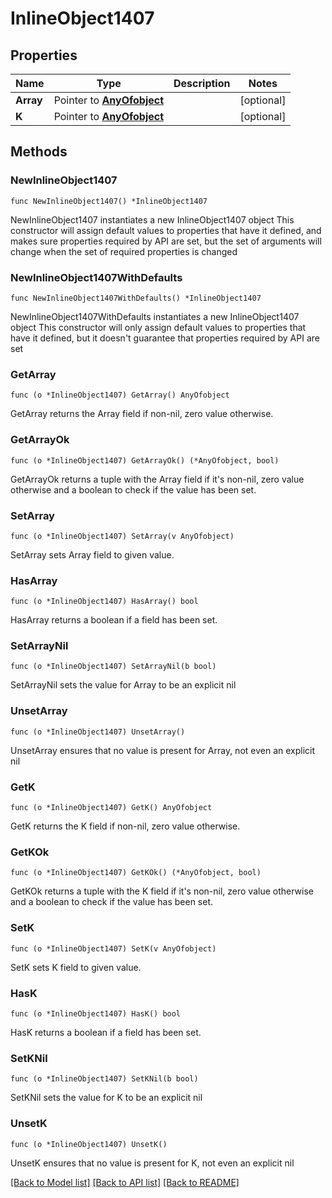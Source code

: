 # InlineObject1407

## Properties

Name | Type | Description | Notes
------------ | ------------- | ------------- | -------------
**Array** | Pointer to [**AnyOfobject**](anyOf&lt;object&gt;.md) |  | [optional] 
**K** | Pointer to [**AnyOfobject**](anyOf&lt;object&gt;.md) |  | [optional] 

## Methods

### NewInlineObject1407

`func NewInlineObject1407() *InlineObject1407`

NewInlineObject1407 instantiates a new InlineObject1407 object
This constructor will assign default values to properties that have it defined,
and makes sure properties required by API are set, but the set of arguments
will change when the set of required properties is changed

### NewInlineObject1407WithDefaults

`func NewInlineObject1407WithDefaults() *InlineObject1407`

NewInlineObject1407WithDefaults instantiates a new InlineObject1407 object
This constructor will only assign default values to properties that have it defined,
but it doesn't guarantee that properties required by API are set

### GetArray

`func (o *InlineObject1407) GetArray() AnyOfobject`

GetArray returns the Array field if non-nil, zero value otherwise.

### GetArrayOk

`func (o *InlineObject1407) GetArrayOk() (*AnyOfobject, bool)`

GetArrayOk returns a tuple with the Array field if it's non-nil, zero value otherwise
and a boolean to check if the value has been set.

### SetArray

`func (o *InlineObject1407) SetArray(v AnyOfobject)`

SetArray sets Array field to given value.

### HasArray

`func (o *InlineObject1407) HasArray() bool`

HasArray returns a boolean if a field has been set.

### SetArrayNil

`func (o *InlineObject1407) SetArrayNil(b bool)`

 SetArrayNil sets the value for Array to be an explicit nil

### UnsetArray
`func (o *InlineObject1407) UnsetArray()`

UnsetArray ensures that no value is present for Array, not even an explicit nil
### GetK

`func (o *InlineObject1407) GetK() AnyOfobject`

GetK returns the K field if non-nil, zero value otherwise.

### GetKOk

`func (o *InlineObject1407) GetKOk() (*AnyOfobject, bool)`

GetKOk returns a tuple with the K field if it's non-nil, zero value otherwise
and a boolean to check if the value has been set.

### SetK

`func (o *InlineObject1407) SetK(v AnyOfobject)`

SetK sets K field to given value.

### HasK

`func (o *InlineObject1407) HasK() bool`

HasK returns a boolean if a field has been set.

### SetKNil

`func (o *InlineObject1407) SetKNil(b bool)`

 SetKNil sets the value for K to be an explicit nil

### UnsetK
`func (o *InlineObject1407) UnsetK()`

UnsetK ensures that no value is present for K, not even an explicit nil

[[Back to Model list]](../README.md#documentation-for-models) [[Back to API list]](../README.md#documentation-for-api-endpoints) [[Back to README]](../README.md)


